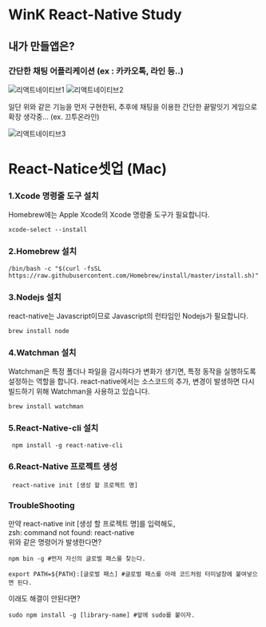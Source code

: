 # WinK React-Native Study
## 내가 만들앱은?
### 간단한 채팅 어플리케이션 (ex : 카카오톡, 라인 등..)

![리액트네이티브1](https://user-images.githubusercontent.com/74143534/150121022-188d15f7-cfc3-40b0-9acb-9dc22d947f59.JPG)
![리액트네이티브2](https://user-images.githubusercontent.com/74143534/150121023-e4df2c4b-3521-4185-b48b-c2fc32428a8e.JPG)

일단 위와 같은 기능을 먼저 구현한뒤,
추후에 채팅을 이용한 간단한 끝말잇기 게임으로 확장 생각중... (ex. 끄투온라인)

![리액트네이티브3](https://user-images.githubusercontent.com/74143534/150121670-7fef1367-6108-4719-ad0c-b5bf1cec044c.JPG)

# React-Natice셋업 (Mac)
### 1.Xcode 명령줄 도구 설치
Homebrew에는 Apple Xcode의 Xcode 명령줄 도구가 필요합니다.
```
xcode-select --install
```
### 2.Homebrew 설치
```
/bin/bash -c "$(curl -fsSL https://raw.githubusercontent.com/Homebrew/install/master/install.sh)"
```
### 3.Nodejs 설치
react-native는 Javascript이므로 Javascript의 런타임인 Nodejs가 필요합니다.
```
brew install node
```
### 4.Watchman 설치
Watchman은 특정 폴더나 파일을 감시하다가 변화가 생기면, 특정 동작을 실행하도록 설정하는 역할을 합니다. react-native에서는 소스코드의 추가, 변경이 발생하면 다시 빌드하기 위해 Watchman을 사용하고 있습니다.
```
brew install watchman
```
### 5.React-Native-cli 설치
```
 npm install -g react-native-cli
```
### 6.React-Native 프로젝트 생성
```
 react-native init [생성 할 프로젝트 명]
```
### TroubleShooting
만약 react-native init [생성 할 프로젝트 명]를 입력해도, </br>
zsh: command not found: react-native </br>
위와 같은 명령어가 발생한다면?
```
npm bin -g #먼저 자신의 글로벌 패스를 찾는다.
```
```
export PATH=${PATH}:[글로벌 패스] #글로벌 패스를 아래 코드처럼 터미널창에 붙여넣으면 된다.

```
이래도 해결이 안된다면?
```
sudo npm install -g [library-name] #앞에 sudo를 붙이자.

```
